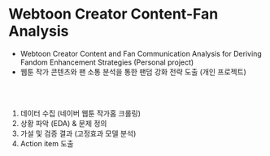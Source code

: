 # Webtoon Creator Content-Fan Analysis
- Webtoon Creator Content and Fan  Communication Analysis for Deriving Fandom Enhancement Strategies (Personal project)
-  웹툰 작가 콘텐츠와 팬 소통 분석을 통한 팬덤 강화 전략 도출 (개인 프로젝트)  
<br>
<br>  

 

1) 데이터 수집 (네이버 웹툰 작가홈 크롤링)
2) 상황 파악 (EDA) & 문제 정의
3) 가설 및 검증 결과 (고정효과 모델 분석) 
4) Action item 도출
